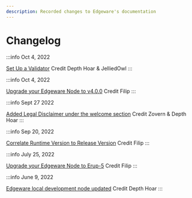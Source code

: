 ```yaml
---
description: Recorded changes to Edgeware's documentation
---
```


# Changelog

:::info Oct 4, 2022

[Set Up a Validator](https://www.edgeware.wiki/quickstart/set-up-a-validator)
Credit Depth Hoar & JelliedOwl
:::

:::info Oct 4, 2022

[Upgrade your Edgeware Node to v4.0.0](https://www.edgeware.wiki/development/develop/smart-contracts/wasm-smart-contracts/tutorials/wasm-setup/upgrade-to-erup-5)
Credit Filip
:::

:::info Sept 27 2022

[Added Legal Disclaimer under the welcome section](https://www.edgeware.wiki/welcome/legal-disclaimer) Credit Zovern & Depth Hoar
:::

:::info Sep 20, 2022

[Correlate Runtime Version to Release Version](https://www.edgeware.wiki/#correlate-runtime-version-to-release-version)
Credit Filip
:::

:::info July 25, 2022

[Upgrade your Edgeware Node to Erup-5](https://www.edgeware.wiki/development/develop/smart-contracts/wasm-smart-contracts/tutorials/wasm-setup/upgrade-to-erup-5)
Credit Filip
:::

:::info June 9, 2022

[Edgeware local development node updated](https://www.edgeware.wiki/development/develop/smart-contracts/setting-up-an-edgeware-node-for-local-development)
Credit Depth Hoar
:::
